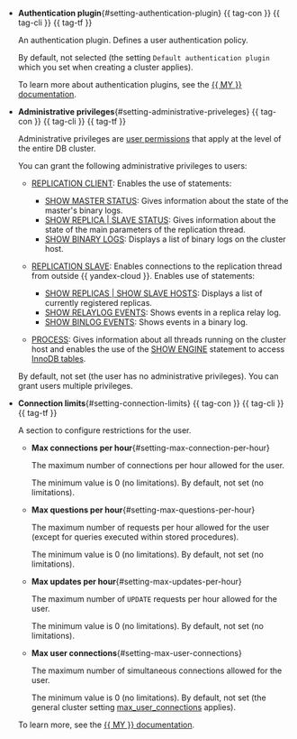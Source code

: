 - **Authentication plugin**{#setting-authentication-plugin} {{ tag-con }} {{ tag-cli }} {{ tag-tf }}

  An authentication plugin. Defines a user authentication policy.

  By default, not selected (the setting `Default authentication plugin` which you set when creating a cluster applies).

  To learn more about authentication plugins, see the [{{ MY }} documentation](https://dev.mysql.com/doc/refman/8.0/en/pluggable-authentication.html).

- **Administrative privileges**{#setting-administrative-priveleges} {{ tag-con }} {{ tag-cli }} {{ tag-tf }}

  Administrative privileges are [user permissions](../../managed-mysql/concepts/user-rights.md) that apply at the level of the entire DB cluster.

  You can grant the following administrative privileges to users:

  - [REPLICATION CLIENT](https://dev.mysql.com/doc/refman/8.0/en/privileges-provided.html#priv_replication-client): Enables the use of statements:
    - [SHOW MASTER STATUS](https://dev.mysql.com/doc/refman/8.0/en/show-master-status.html): Gives information about the state of the master's binary logs.
    - [SHOW REPLICA | SLAVE STATUS](https://dev.mysql.com/doc/refman/8.0/en/show-replica-status.html): Gives information about the state of the main parameters of the replication thread.
    - [SHOW BINARY LOGS](https://dev.mysql.com/doc/refman/8.0/en/show-binary-logs.html): Displays a list of binary logs on the cluster host.

  - [REPLICATION SLAVE](https://dev.mysql.com/doc/refman/8.0/en/privileges-provided.html#priv_replication-slave): Enables connections to the replication thread from outside {{ yandex-cloud }}. Enables use of statements:
    - [SHOW REPLICAS | SHOW SLAVE HOSTS](https://dev.mysql.com/doc/refman/8.0/en/show-replicas.html): Displays a list of currently registered replicas.
    - [SHOW RELAYLOG EVENTS](https://dev.mysql.com/doc/refman/8.0/en/show-relaylog-events.html): Shows events in a replica relay log.
    - [SHOW BINLOG EVENTS](https://dev.mysql.com/doc/refman/8.0/en/show-binlog-events.html): Shows events in a binary log.

  - [PROCESS](https://dev.mysql.com/doc/refman/8.0/en/privileges-provided.html#priv_process): Gives information about all threads running on the cluster host and enables the use of the [SHOW ENGINE](https://dev.mysql.com/doc/refman/8.0/en/show-engine.html) statement to access [InnoDB tables](https://dev.mysql.com/doc/refman/8.0/en/innodb-information-schema-system-tables.html).

  By default, not set (the user has no administrative privileges). You can grant users multiple privileges.

- **Connection limits**{#setting-connection-limits} {{ tag-con }} {{ tag-cli }} {{ tag-tf }}

  A section to configure restrictions for the user.

  - **Max connections per hour**{#setting-max-connection-per-hour}

    The maximum number of connections per hour allowed for the user.

    The minimum value is 0 (no limitations).
    By default, not set (no limitations).

  - **Max questions per hour**{#setting-max-questions-per-hour}

    The maximum number of requests per hour allowed for the user (except for queries executed within stored procedures).

    The minimum value is 0 (no limitations).
    By default, not set (no limitations).

  - **Max updates per hour**{#setting-max-updates-per-hour}

    The maximum number of `UPDATE` requests per hour allowed for the user.

    The minimum value is 0 (no limitations).
    By default, not set (no limitations).

  - **Max user connections**{#setting-max-user-connections}

    The maximum number of simultaneous connections allowed for the user.

    The minimum value is 0 (no limitations).
    By default, not set (the general cluster setting [max_user_connections](https://dev.mysql.com/doc/refman/8.0/en/server-system-variables.html#sysvar_max_user_connections) applies).

  To learn more, see the [{{ MY }} documentation](https://dev.mysql.com/doc/refman/8.0/en/user-resources.html).

